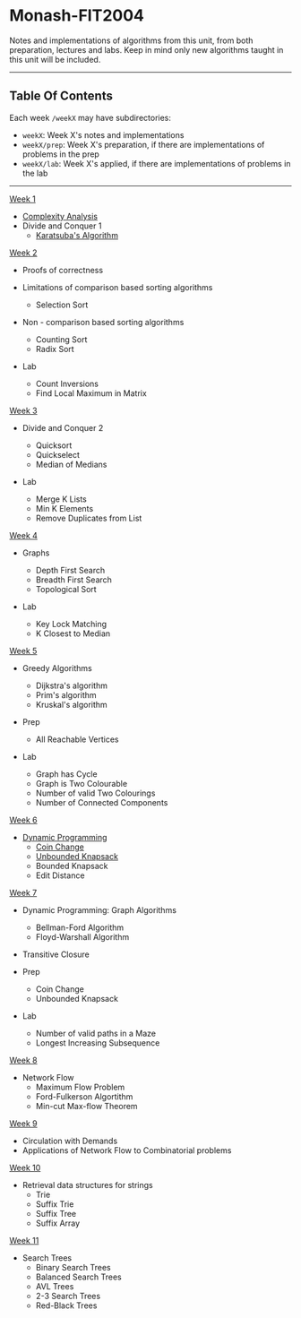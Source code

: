 # Monash-FIT2004

Notes and implementations of algorithms from this unit, from both preparation, lectures and labs.
Keep in mind only new algorithms taught in this unit will be included.

---

## Table Of Contents

Each week `/weekX` may have subdirectories:

- `weekX`: Week X's notes and implementations
- `weekX/prep`: Week X's preparation, if there are implementations of problems in the prep
- `weekX/lab`: Week X's applied, if there are implementations of problems in the lab

---

[Week 1](/week01/)

- [Complexity Analysis](/week01/complexity_analysis.md)
- Divide and Conquer 1
  - [Karatsuba's Algorithm](/week01/karatsuba.py)

[Week 2](/week02/)

- Proofs of correctness
- Limitations of comparison based sorting algorithms
  - Selection Sort
- Non - comparison based sorting algorithms
  - Counting Sort
  - Radix Sort

- Lab
  - Count Inversions
  - Find Local Maximum in Matrix

[Week 3](/week03/)

- Divide and Conquer 2
  - Quicksort
  - Quickselect
  - Median of Medians

- Lab
  - Merge K Lists
  - Min K Elements
  - Remove Duplicates from List

[Week 4](/week04/)

- Graphs
  - Depth First Search
  - Breadth First Search
  - Topological Sort

- Lab
  - Key Lock Matching
  - K Closest to Median

[Week 5](/week05/)

- Greedy Algorithms
  - Dijkstra's algorithm
  - Prim's algorithm
  - Kruskal's algorithm

- Prep
  - All Reachable Vertices

- Lab
  - Graph has Cycle
  - Graph is Two Colourable
  - Number of valid Two Colourings
  - Number of Connected Components

[Week 6](/week06/)

- [Dynamic Programming](/week06/dynamic_programming.md)
  - [Coin Change](/week06/coinChange.py)
  - [Unbounded Knapsack](/week06/unboundedKnapsack.py)
  - Bounded Knapsack
  - Edit Distance

[Week 7](/week07/)

- Dynamic Programming: Graph Algorithms
  - Bellman-Ford Algorithm
  - Floyd-Warshall Algorithm
- Transitive Closure

- Prep
  - Coin Change
  - Unbounded Knapsack

- Lab
  - Number of valid paths in a Maze
  - Longest Increasing Subsequence

[Week 8](/week08/)

- Network Flow
  - Maximum Flow Problem
  - Ford-Fulkerson Algortithm
  - Min-cut Max-flow Theorem

[Week 9](/week09/)

- Circulation with Demands
- Applications of Network Flow to Combinatorial problems

[Week 10](/week10/)

- Retrieval data structures for strings
  - Trie
  - Suffix Trie
  - Suffix Tree
  - Suffix Array

[Week 11](/week11/)

- Search Trees
  - Binary Search Trees
  - Balanced Search Trees
  - AVL Trees
  - 2-3 Search Trees
  - Red-Black Trees
